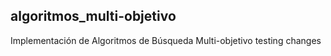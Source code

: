## algoritmos_multi-objetivo
Implementación de Algoritmos de Búsqueda Multi-objetivo
testing changes
